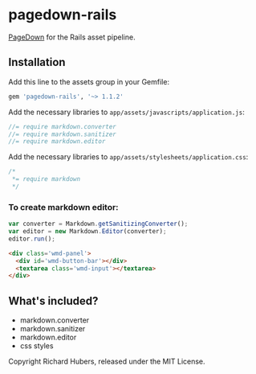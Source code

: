 # pagedown-rails

[PageDown](https://code.google.com/p/pagedown/) for the Rails asset pipeline.

## Installation

Add this line to the assets group in your Gemfile:

```ruby
gem 'pagedown-rails', '~> 1.1.2'
```

Add the necessary libraries to `app/assets/javascripts/application.js`:

```js
//= require markdown.converter
//= require markdown.sanitizer
//= require markdown.editor
```

Add the necessary libraries to `app/assets/stylesheets/application.css`:

```css
/*
 *= require markdown
 */
```

### To create markdown editor:

```js
var converter = Markdown.getSanitizingConverter();
var editor = new Markdown.Editor(converter);
editor.run();
```

```html
<div class='wmd-panel'>
  <div id='wmd-button-bar'></div>
  <textarea class='wmd-input'></textarea>
</div>
```

## What's included?

* markdown.converter
* markdown.sanitizer
* markdown.editor
* css styles

Copyright Richard Hubers, released under the MIT License.
